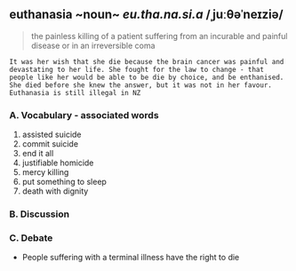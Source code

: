 ## euthanasia ~noun~ *eu.tha.na.si.a* **/ˌjuːθəˈneɪziə/**

> the painless killing of a patient suffering from an incurable and painful disease or in an irreversible coma

```
It was her wish that she die because the brain cancer was painful and devastating to her life. She fought for the law to change - that people like her would be able to be die by choice, and be enthanised. She died before she knew the answer, but it was not in her favour. Euthanasia is still illegal in NZ
```

### A. Vocabulary - associated words

1. assisted suicide
2. commit suicide
3. end it all
4. justifiable homicide
5. mercy killing
6. put something to sleep
7. death with dignity

### B. Discussion

### C. Debate

* People suffering with a terminal illness have the right to die
